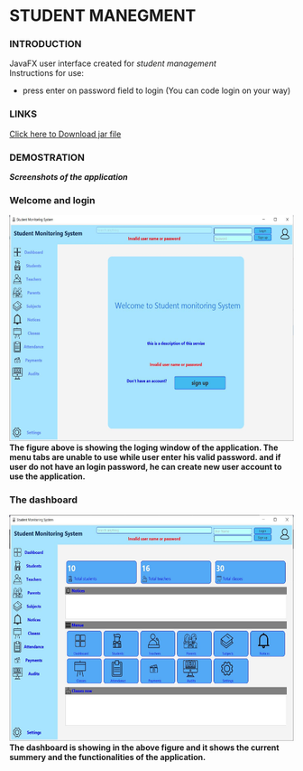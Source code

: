 # STUDENT MANEGMENT

### INTRODUCTION
JavaFX user interface created for *student management*<br>
Instructions for use:
 * press enter on password field to login (You can code login on your way)
 
### LINKS
[Click here to Download jar file](https://github.com/DarshanaUOP/student/raw/master/out/artifacts/student_jar/student.jar)

### DEMOSTRATION
<i><b>Screenshots of the application<b></i>

### Welcome and login 
<img src = "out/artifacts/student_jar/std welcome.JPG" height = 400 width = "650"> 
<br>
The figure above is showing the loging window of the application. The menu tabs are unable to use while user enter his valid password. and if user do not have an login password, he can create new user account to use the application. 

### The dashboard
<img src = "out/artifacts/student_jar/studentmonitor.JPG" height = 400  width = "650"> 
<br>
The dashboard is showing in the above figure and it shows the current summery and the functionalities of the application.
